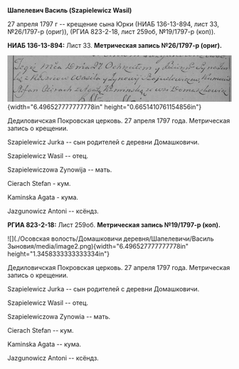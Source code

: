 **Шапелевич Василь (Szapielewicz Wasil)**

27 апреля 1797 г -- крещение сына Юрки (НИАБ 136-13-894, лист 33,
№26/1797-р (ориг)), (РГИА 823-2-18, лист 259об, №19/1797-р (коп)).

**НИАБ 136-13-894:** Лист 33. **Метрическая запись №26/1797-р (ориг).**

![](./media/01b7d88e5366f912eb7bb4e94afeb5bfa27a420a.png){width="6.496527777777778in"
height="0.6651410761154856in"}

Дедиловичская Покровская церковь. 27 апреля 1797 года. Метрическая
запись о крещении.

Szapielewicz Jurka -- сын родителей с деревни Домашковичи.

Szapielewicz Wasil -- отец.

Szapielewiczowa Zynowija -- мать.

Cierach Stefan - кум.

Kaminska Agata - кума.

Jazgunowicz Antoni -- ксёндз.

**РГИА 823-2-18:** Лист 259об. **Метрическая запись №19/1797-р (коп).**

![](./Осовская волость/Домашковичи деревня/Шапелевичи/Василь Зыновия/media/image2.png){width="6.496527777777778in"
height="1.3458333333333334in"}

Дедиловичская Покровская церковь. 27 апреля 1797 года. Метрическая
запись о крещении.

Szapielewicz Jurka -- сын родителей с деревни Домашковичи.

Szapielewicz Wasil -- отец.

Szapielewiczowa Zynowia -- мать.

Cierach Stefan -- кум.

Kaminska Agata -- кума.

Jazgunowicz Antoni -- ксёндз.
